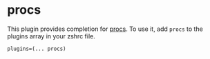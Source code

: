 # procs
This plugin provides completion for [procs](https://github.com/dalance/procs).
To use it, add `procs` to the plugins array in your zshrc file.
```
plugins=(... procs)
```
